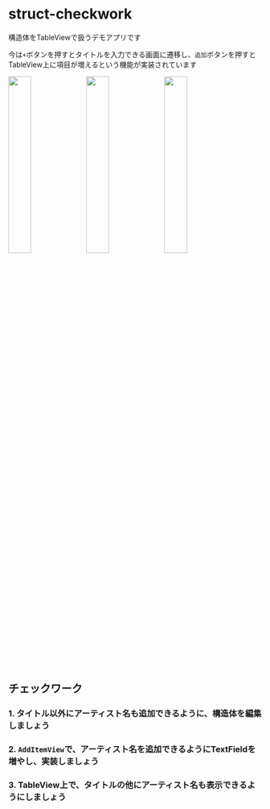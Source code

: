 # struct-checkwork

構造体をTableViewで扱うデモアプリです

今は`+`ボタンを押すとタイトルを入力できる画面に遷移し、`追加`ボタンを押すとTableView上に項目が増えるという機能が実装されています

<image src="https://user-images.githubusercontent.com/52352924/216797945-a788c5cc-d62a-40b2-a0f1-73a61774219c.png" width="30%"> <image src="https://user-images.githubusercontent.com/52352924/216797972-9e2b8cd5-b94c-4f3c-94f5-a40f37ce8dde.png" width="30%"> <image src="https://user-images.githubusercontent.com/52352924/216798000-b077f2ff-679d-49f0-b999-605969c512a0.png" width="30%"> 

## チェックワーク
### 1. タイトル以外にアーティスト名も追加できるように、構造体を編集しましょう
  
### 2. `AddItemView`で、アーティスト名を追加できるようにTextFieldを増やし、実装しましょう

### 3. TableView上で、タイトルの他にアーティスト名も表示できるようにしましょう
